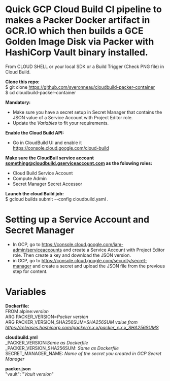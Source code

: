 # Quick GCP Cloud Build CI pipeline to makes a Packer Docker artifact in GCR.IO which then builds a GCE Golden Image Disk via Packer with HashiCorp Vault binary installed.

From CLOUD SHELL or your local SDK or a Build Trigger (Check PNG file) in Cloud Build.

<b>Clone this repo:</b><br>
$ git clone https://github.com/sveronneau/cloudbuild-packer-container <br>
$ cd cloudbuild-packer-container

<b>Mandatory:</b><br>
* Make sure you have a secret setup in Secret Manager that contains the JSON value of a Service Account with Project Editor role.<br>
* Update the <i>Variables</i> to fit your requirements.

<b>Enable the Cloud Build API:</b><br>
* Go in CloudBuild UI and enable it https://console.cloud.google.com/cloud-build <br>

<b>Make sure the CloudBuil service account something@cloudbuild.gserviceaccount.com as the folowing roles:</br></b>
* Cloud Build Service Account<br>
* Compute Admin<br>
* Secret Manager Secret Accessor

<b>Launch the cloud Build job:</b><br>
$ gcloud builds submit --config cloudbuild.yaml .

# Setting up a Service Account and Secret Manager<br>
* In GCP, go to https://console.cloud.google.com/iam-admin/serviceaccounts and create a Service Account with Project Editor role.  Then create a key and download the JSON version.<br>
* in GCP, go to https://console.cloud.google.com/security/secret-manager and create a secret and upload the JSON file from the previous step for content.

# Variables<br>
<b>Dockerfile:</b><br>
FROM alpine:<i>version</i><br>
ARG PACKER_VERSION=<i>Packer version</i><br>
ARG PACKER_VERSION_SHA256SUM=<i>SHA256SUM value from https://releases.hashicorp.com/packer/x.x.x/packer_x.x.x_SHA256SUMS</i>

<b>cloudbuild.yml</b><br>
_PACKER_VERSION:<i>Same as Dockerfile</i><br>
_PACKER_VERSION_SHA256SUM: <i>Same as Dockerfile</i><br>
SECRET_MANAGER_NAME: <i>Name of the secret you created in GCP Secret Manager</i>

<b>packer.json</b><br>
 "vault": "<i>Vault version</i>"<br>
